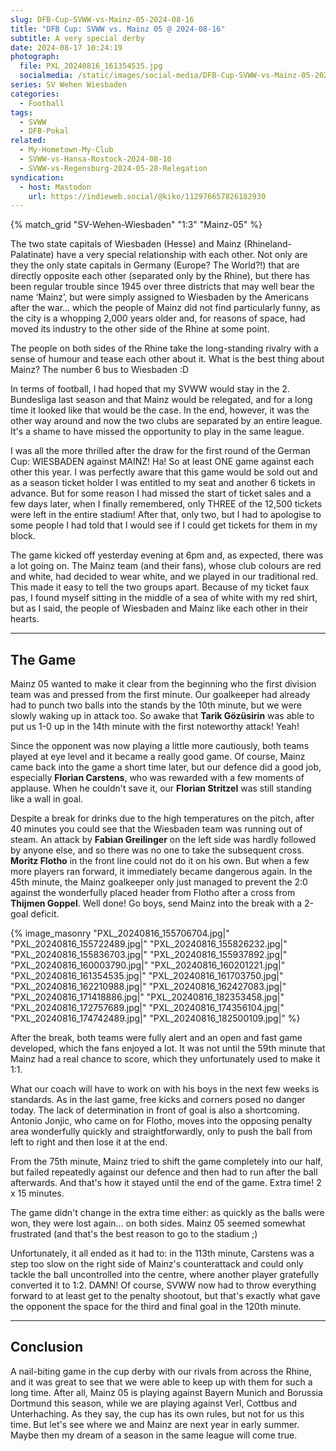 ```yaml
---
slug: DFB-Cup-SVWW-vs-Mainz-05-2024-08-16
title: "DFB Cup: SVWW vs. Mainz 05 @ 2024-08-16"
subtitle: A very special derby
date: 2024-08-17 10:24:19
photograph:
  file: PXL_20240816_161354535.jpg
  socialmedia: /static/images/social-media/DFB-Cup-SVWW-vs-Mainz-05-2024-08-16.png
series: SV Wehen Wiesbaden
categories:
  - Football
tags:
  - SVWW
  - DFB-Pokal
related:
  - My-Hometown-My-Club
  - SVWW-vs-Hansa-Rostock-2024-08-10
  - SVWW-vs-Regensburg-2024-05-28-Relegation
syndication:
  - host: Mastodon
    url: https://indieweb.social/@kiko/112976657826182930
---
```


{% match_grid "SV-Wehen-Wiesbaden" "1:3" "Mainz-05" %}

The two state capitals of Wiesbaden (Hesse) and Mainz (Rhineland-Palatinate) have a very special relationship with each other. Not only are they the only state capitals in Germany (Europe? The World?!) that are directly opposite each other (separated only by the Rhine), but there has been regular trouble since 1945 over three districts that may well bear the name ‘Mainz’, but were simply assigned to Wiesbaden by the Americans after the war... which the people of Mainz did not find particularly funny, as the city is a whopping 2,000 years older and, for reasons of space, had moved its industry to the other side of the Rhine at some point.

The people on both sides of the Rhine take the long-standing rivalry with a sense of humour and tease each other about it. What is the best thing about Mainz? The number 6 bus to Wiesbaden :D

In terms of football, I had hoped that my SVWW would stay in the 2. Bundesliga last season and that Mainz would be relegated, and for a long time it looked like that would be the case. In the end, however, it was the other way around and now the two clubs are separated by an entire league. It's a shame to have missed the opportunity to play in the same league.

I was all the more thrilled after the draw for the first round of the German Cup: WIESBADEN against MAINZ! Ha! So at least ONE game against each other this year. I was perfectly aware that this game would be sold out and as a season ticket holder I was entitled to my seat and another 6 tickets in advance. But for some reason I had missed the start of ticket sales and a few days later, when I finally remembered, only THREE of the 12,500 tickets were left in the entire stadium! After that, only two, but I had to apologise to some people I had told that I would see if I could get tickets for them in my block.

<!-- more -->

The game kicked off yesterday evening at 6pm and, as expected, there was a lot going on. The Mainz team (and their fans), whose club colours are red and white, had decided to wear white, and we played in our traditional red. This made it easy to tell the two groups apart. Because of my ticket faux pas, I found myself sitting in the middle of a sea of white with my red shirt, but as I said, the people of Wiesbaden and Mainz like each other in their hearts.

---

## The Game

Mainz 05 wanted to make it clear from the beginning who the first division team was and pressed from the first minute. Our goalkeeper had already had to punch two balls into the stands by the 10th minute, but we were slowly waking up in attack too. So awake that **Tarik Gözüsirin** was able to put us 1-0 up in the 14th minute with the first noteworthy attack! Yeah!

Since the opponent was now playing a little more cautiously, both teams played at eye level and it became a really good game. Of course, Mainz came back into the game a short time later, but our defence did a good job, especially **Florian Carstens**, who was rewarded with a few moments of applause. When he couldn't save it, our **Florian Stritzel** was still standing like a wall in goal.

Despite a break for drinks due to the high temperatures on the pitch, after 40 minutes you could see that the Wiesbaden team was running out of steam. An attack by **Fabian Greilinger** on the left side was hardly followed by anyone else, and so there was no one to take the subsequent cross. **Moritz Flotho** in the front line could not do it on his own. But when a few more players ran forward, it immediately became dangerous again. In the 45th minute, the Mainz goalkeeper only just managed to prevent the 2:0 against the wonderfully placed header from Flotho after a cross from **Thijmen Goppel**. Well done! Go boys, send Mainz into the break with a 2-goal deficit.

{% image_masonry
  "PXL_20240816_155706704.jpg|"
  "PXL_20240816_155722489.jpg|"
  "PXL_20240816_155826232.jpg|"
  "PXL_20240816_155836703.jpg|"
  "PXL_20240816_155937892.jpg|"
  "PXL_20240816_160003790.jpg|"
  "PXL_20240816_160201221.jpg|"
  "PXL_20240816_161354535.jpg|"
  "PXL_20240816_161703750.jpg|"
  "PXL_20240816_162210988.jpg|"
  "PXL_20240816_162427083.jpg|"
  "PXL_20240816_171418886.jpg|"
  "PXL_20240816_182353458.jpg|"
  "PXL_20240816_172757689.jpg|"
  "PXL_20240816_174356104.jpg|"
  "PXL_20240816_174742489.jpg|"
  "PXL_20240816_182500109.jpg|"
%}

After the break, both teams were fully alert and an open and fast game developed, which the fans enjoyed a lot. It was not until the 59th minute that Mainz had a real chance to score, which they unfortunately used to make it 1:1.

What our coach will have to work on with his boys in the next few weeks is standards. As in the last game, free kicks and corners posed no danger today. The lack of determination in front of goal is also a shortcoming. Antonio Jonjic, who came on for Flotho, moves into the opposing penalty area wonderfully quickly and straightforwardly, only to push the ball from left to right and then lose it at the end. 

From the 75th minute, Mainz tried to shift the game completely into our half, but failed repeatedly against our defence and then had to run after the ball afterwards. And that's how it stayed until the end of the game. Extra time! 2 x 15 minutes.

The game didn't change in the extra time either: as quickly as the balls were won, they were lost again... on both sides. Mainz 05 seemed somewhat frustrated (and that's the best reason to go to the stadium ;)

Unfortunately, it all ended as it had to: in the 113th minute, Carstens was a step too slow on the right side of Mainz's counterattack and could only tackle the ball uncontrolled into the centre, where another player gratefully converted it to 1:2. DAMN! Of course, SVWW now had to throw everything forward to at least get to the penalty shootout, but that's exactly what gave the opponent the space for the third and final goal in the 120th minute.

---

## Conclusion

A nail-biting game in the cup derby with our rivals from across the Rhine, and it was great to see that we were able to keep up with them for such a long time. After all, Mainz 05 is playing against Bayern Munich and Borussia Dortmund this season, while we are playing against Verl, Cottbus and Unterhaching. As they say, the cup has its own rules, but not for us this time. But let's see where we and Mainz are next year in early summer. Maybe then my dream of a season in the same league will come true.
